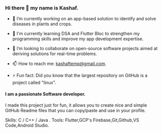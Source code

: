 ### Hi there 👋 my name is Kashaf.

<!--
**Xyz31/Xyz31** is a ✨ _special_ ✨ repository because its `README.md` (this file) appears on your GitHub profile.

Here are some ideas to get you started:
-->
- 🔭  I’m currently working on an app-based solution to identify and solve diseases in plants and crops.

- 🌱  I'm currently learning DSA and Flutter Bloc to strengthen my programming skills and improve my app development expertise.

- 👯  I’m looking to collaborate on open-source software projects aimed at deriving solutions for real-time problems.

- 📫 How to reach me: kashaftemp@gmail.com.

- ⚡ Fun fact: Did you know that the largest repository on GitHub is a project called "linux".


 
#### I am a passionate Software developer.

<!--
![I am a passionate developer.](https://arturssmirnovs.github.io/github-profile-readme-generator/images/banner.png)
-->
I made this project just for fun, it allows you to create nice and simple GitHub Readme files that you can copy/paste and use in your profile.

Skills: C / C++ / Java .
Tools: Flutter,GCP's Firebase,Git,Github,VS Code,Android Studio.




